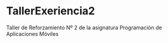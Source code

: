 # TallerExeriencia2
Taller de Reforzamiento Nº 2 de la asignatura  Programación de Aplicaciones Móviles
